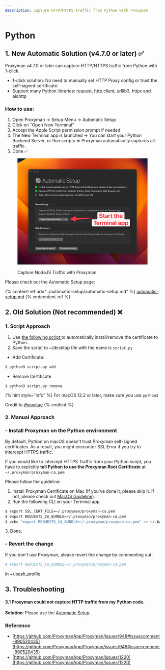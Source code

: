 ```yaml
---
description: Capture HTTP/HTTPS traffic from Python with Proxyman
---
```


# Python

## 1. New Automatic Solution (v4.7.0 or later) ✅

Proxyman v4.7.0 or later can capture HTTP/HTTPS traffic from Python with 1-click.

* 1-click solution: No need to manually set HTTP Proxy config or trust the self-signed certificate.
* Support many Python libraries: request, http.client, urllib3, httpx and aiohttp

### How to use:

1. Open Proxyman -> Setup Menu -> Automatic Setup
2. Click on "Open New Terminal"
3. Accept the Apple Script permission prompt if needed
4. The New Terminal app is launched -> You can start your Python Backend Server, or Run scripts => Proxyman automatically captures all traffic.
5. Done ✅

<figure><img src="../.gitbook/assets/CleanShot 2023-04-22 at 15.18.19@2x.jpg" alt=""><figcaption><p>Capture NodeJS Traffic with Proxyman</p></figcaption></figure>

Please check out the Automatic Setup page:

{% content-ref url="../automatic-setup/automatic-setup.md" %}
[automatic-setup.md](../automatic-setup/automatic-setup.md)
{% endcontent-ref %}

##

## 2. Old Solution (Not recommended) ❌

### 1. Script Approach

1. Use [the following script ](https://github.com/ProxymanApp/Proxyman/issues/1220#issuecomment-1249090359)to automatically install/remove the certificate to Python.
2. Save the script to \~/desktop file with the name is `script.py`&#x20;

* Add Certificate:&#x20;

```bash
$ python3 script.py add
```

* Remove Certificate

```
$ python3 script.py remove
```

{% hint style="info" %}
For macOS 12.2 or later, make sure you use `python3`

Credit to [@novitae](https://github.com/novitae)
{% endhint %}

### 2. Manual Approach

### - Install Proxyman on the Python environment

By default, Python on macOS doesn't trust Proxyman self-signed certificates. As a result, you might encounter SSL Error if you try to intercept HTTPS traffic.&#x20;

If you would like to intercept HTTPS Traffic from your Python script, you have to explicitly **tell Python to use the Proxyman Root Certificate** at `~/.proxyman/proxyman-ca.pem`

Please follow the guideline:

1. Install Proxyman Certificate on Mac (If you've done it, please skip it. If not, please check out [MacOS Guideline](macos.md#install-certificates-on-macos)).
2. Run the following CLI on your Terminal app

```bash
$ export SSL_CERT_FILE=~/.proxyman/proxyman-ca.pem
$ export REQUESTS_CA_BUNDLE=~/.proxyman/proxyman-ca.pem
$ echo "export REQUESTS_CA_BUNDLE=~/.proxyman/proxyman-ca.pem" >> ~/.bash_profile ; source ~/.bash_profile
```

3\. Done.

### - Revert the change

If you don't use Proxyman, please revert the change by commenting out:

```bash
# export REQUESTS_CA_BUNDLE=~/.proxyman/proxyman-ca.pem
```

in \~/.bash\_profile

## 3. Troubleshooting

#### 3.1 Proxyman could not capture HTTP traffic from my Python code.

**Solution**: Please use the [Automatic Setup](../automatic-setup/automatic-setup.md).

### Reference

* [https://github.com/ProxymanApp/Proxyman/issues/948#issuecomment-890520435](https://github.com/ProxymanApp/Proxyman/issues/948#issuecomment-890520435)
* [https://github.com/ProxymanApp/Proxyman/issues/1220](https://github.com/ProxymanApp/Proxyman/issues/1220)
